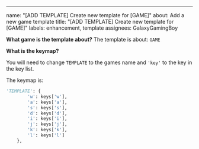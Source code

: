 ---

name: "[ADD TEMPLATE] Create new template for [GAME]"
about: Add a new game template
title: "[ADD TEMPLATE] Create new template for [GAME]"
labels: enhancement, template
assignees: GalaxyGamingBoy

**What game is the template about?**
The template is about: `GAME`

**What is the keymap?**

You will need to change `TEMPLATE` to the games name and `'key'` to the key
in the key list.

The keymap is:

```python
'TEMPLATE': {
        'w': keys['w'],
        'a': keys['a'],
        's': keys['s'],
        'd': keys['d'],
        'i': keys['i'],
        'j': keys['j'],
        'k': keys['k'],
        'l': keys['l']
    },
```
